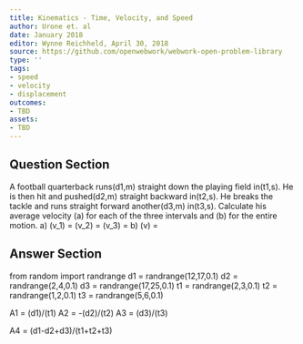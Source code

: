 ```yaml
---
title: Kinematics - Time, Velocity, and Speed
author: Urone et. al
date: January 2018
editor: Wynne Reichheld, April 30, 2018
source: https://github.com/openwebwork/webwork-open-problem-library
type: ''
tags:
- speed
- velocity
- displacement
outcomes:
- TBD
assets:
- TBD
---
```


## Question Section 

A football quarterback runs(d1,m) straight down the playing field in(t1,s). He is then hit and pushed(d2,m) straight backward in(t2,s). He breaks the tackle and runs straight forward another(d3,m) in(t3,s). Calculate his average velocity (a) for each of the three intervals and (b) for the entire motion.
a)
(v_1) =
(v_2) =
(v_3) =
b)
(v) =

## Answer Section

from random import randrange
d1 = randrange(12,17,0.1)
d2 = randrange(2,4,0.1)
d3 = randrange(17,25,0.1)
t1 = randrange(2,3,0.1)
t2 = randrange(1,2,0.1)
t3 = randrange(5,6,0.1)

A1 = (d1)/(t1)
A2 = -(d2)/(t2)
A3 = (d3)/(t3)

A4 = (d1-d2+d3)/(t1+t2+t3)
